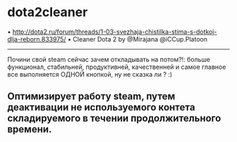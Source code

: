 # dota2cleaner
•
http://dota2.ru/forum/threads/1-03-svezhaja-chistilka-stima-s-dotkoj-dlja-reborn.833975/
•
Cleaner Dota 2 by
@Mirajana @iCCup.Platoon
<hr>
Почини свой steam сейчас зачем откладывать на потом?!:
больше функционал, стабильней, продуктивней, качественней и самое главное
все выполняется ОДНОЙ кнопкой,
ну не сказка ли ? :)

## Оптимизирует работу steam, путем деактивации не используемого контета складируемого в течении продолжительного времени.
